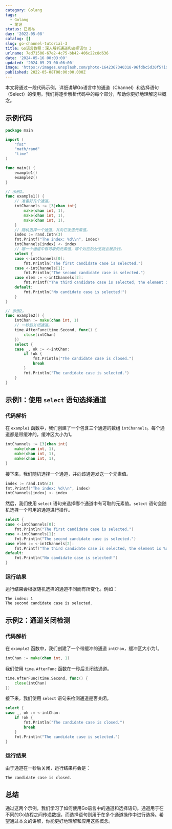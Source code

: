 ```yaml
---
category: Golang
tags:
  - Golang
  - 笔记
status: 已发布
day: '2022-05-08'
catalog: []
slug: go-channel-tutorial-3
title: Go语言教程：深入解析通道和选择语句 3
urlname: 7ed71506-67e2-4c75-bb42-406c22c8d636
date: '2024-05-16 00:03:00'
updated: '2024-05-23 00:06:00'
image: 'https://images.unsplash.com/photo-1642367340318-96fdbc5d30f5?ixlib=rb-4.0.3&q=85&fm=jpg&crop=entropy&cs=srgb'
published: 2022-05-08T08:00:00.000Z
---
```


本文将通过一段代码示例，详细讲解Go语言中的通道（Channel）和选择语句（Select）的使用。我们将逐步解析代码中的每个部分，帮助你更好地理解这些概念。


## 示例代码


```go
package main

import (
	"fmt"
	"math/rand"
	"time"
)

func main() {
	example1()
	example2()
}

// 示例1。
func example1() {
	// 准备好几个通道。
	intChannels := [3]chan int{
		make(chan int, 1),
		make(chan int, 1),
		make(chan int, 1),
	}
	// 随机选择一个通道，并向它发送元素值。
	index := rand.Intn(3)
	fmt.Printf("The index: %d\\n", index)
	intChannels[index] <- index
	// 哪一个通道中有可取的元素值，哪个对应的分支就会被执行。
	select {
	case <-intChannels[0]:
		fmt.Println("The first candidate case is selected.")
	case <-intChannels[1]:
		fmt.Println("The second candidate case is selected.")
	case elem := <-intChannels[2]:
		fmt.Printf("The third candidate case is selected, the element is %d.\\n", elem)
	default:
		fmt.Println("No candidate case is selected!")
	}
}

// 示例2。
func example2() {
	intChan := make(chan int, 1)
	// 一秒后关闭通道。
	time.AfterFunc(time.Second, func() {
		close(intChan)
	})
	select {
	case _, ok := <-intChan:
		if !ok {
			fmt.Println("The candidate case is closed.")
			break
		}
		fmt.Println("The candidate case is selected.")
	}
}

```


## 示例1：使用 `select` 语句选择通道


### 代码解析


在 `example1` 函数中，我们创建了一个包含三个通道的数组 `intChannels`。每个通道都是带缓冲的，缓冲区大小为1。


```go
intChannels := [3]chan int{
	make(chan int, 1),
	make(chan int, 1),
	make(chan int, 1),
}

```


接下来，我们随机选择一个通道，并向该通道发送一个元素值。


```go
index := rand.Intn(3)
fmt.Printf("The index: %d\\n", index)
intChannels[index] <- index

```


然后，我们使用 `select` 语句来选择哪个通道中有可取的元素值。`select` 语句会随机选择一个可用的通道进行操作。


```go
select {
case <-intChannels[0]:
	fmt.Println("The first candidate case is selected.")
case <-intChannels[1]:
	fmt.Println("The second candidate case is selected.")
case elem := <-intChannels[2]:
	fmt.Printf("The third candidate case is selected, the element is %d.\\n", elem)
default:
	fmt.Println("No candidate case is selected!")
}

```


### 运行结果


运行结果会根据随机选择的通道不同而有所变化。例如：


```text
The index: 1
The second candidate case is selected.

```


## 示例2：通道关闭检测


### 代码解析


在 `example2` 函数中，我们创建了一个带缓冲的通道 `intChan`，缓冲区大小为1。


```go
intChan := make(chan int, 1)

```


我们使用 `time.AfterFunc` 函数在一秒后关闭该通道。


```go
time.AfterFunc(time.Second, func() {
	close(intChan)
})

```


接下来，我们使用 `select` 语句来检测通道是否关闭。


```go
select {
case _, ok := <-intChan:
	if !ok {
		fmt.Println("The candidate case is closed.")
		break
	}
	fmt.Println("The candidate case is selected.")
}

```


### 运行结果


由于通道在一秒后关闭，运行结果将会是：


```text
The candidate case is closed.

```


## 总结


通过这两个示例，我们学习了如何使用Go语言中的通道和选择语句。通道用于在不同的Go协程之间传递数据，而选择语句则用于在多个通道操作中进行选择。希望通过本文的讲解，你能更好地理解和应用这些概念。

